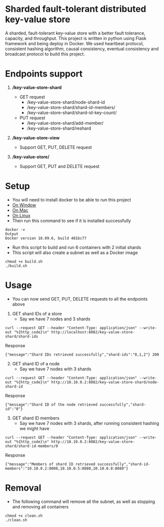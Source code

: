 # Sharded fault-tolerant distributed key-value store
A sharded, fault-tolerant key-value store with a better fault tolerance, capacity,
and throughput. This project is written in python using Flask framework and
being deploy in Docker. We used heartbeat protocol, consistent hashing
algorithm, causal consistency, eventual consistency and broadcast protocol to
build this project.

# Endpoints support

1. **/key-value-store-shard**
     - GET request
       - /key-value-store-shard/node-shard-id
       - /key-value-store-shard/shard-id-members/<shard-id>
       - /key-value-store-shard/shard-id-key-count/<shard-id>
     - PUT request
       - /key-value-store-shard/add-member/<shard-id>
       - /key-value-store-shard/reshard

2. **/key-value-store-view**
     - Support GET, PUT, DELETE request

3. **/key-value-store/<key>**
     - Support GET, PUT and DELETE request

# Setup

* You will need to install docker to be able to run this project
* [On Window](https://docs.docker.com/docker-for-windows/install/)
* [On Mac](https://docs.docker.com/docker-for-mac/install/)
* [On Linux](https://linuxize.com/post/how-to-install-and-use-docker-on-ubuntu-18-04/)
* Then run this command to see if it is installed successfully
```
docker -v
Output
Docker version 18.09.6, build 481bc77
```
* Run this script to build and run 6 containers with 2 initial shards
* This script will also create a subnet as well as a Docker image
```
chmod +x build.sh
./build.sh
```

# Usage
* You can now send GET, PUT, DELETE requests to all the endpoints above

1. GET shard IDs of a store
   - Say we have 7 nodes and 3 shards
```
curl --request GET --header "Content-Type: application/json" --write-out "%{http_code}\n" http://localhost:8082/key-value-store-shard/shard-ids
```
Response
```
{"message":"Shard IDs retrieved successfully","shard-ids":"0,1,2"} 200
```
2. GET shard ID of a node
   - Say we have 7 nodes with 3 shards
```
curl --request GET --header "Content-Type: application/json" --write-out "%{http_code}\n" http://10.10.0.2:8082/key-value-store-shard/node-shard-id
```
Response
```
{"message":"Shard ID of the node retrieved successfully","shard-id":"0"}
```
3. GET shard ID members
   - Say we have 7 nodes with 3 shards, after running consistent hashing we might have
```
curl --request GET --header "Content-Type: application/json" --write-out "%{http_code}\n" http://10.10.0.2:8082/key-value-store-shard/shard-id-members/0
```
Response
```
{"message":"Members of shard ID retrieved successfully","shard-id-members":"10.10.0.2:8080,10.10.0.5:8080,10.10.0.8:8080"}
```

# Removal

* The following command will remove all the subnet, as well as stopping and
removing all containers
```
chmod +x clean.sh
./clean.sh
```

